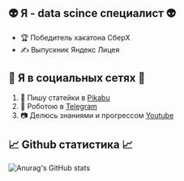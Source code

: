 ## 👽 Я - data scince специалист 👽

- 🏆 Победитель хакатона СберX
- ✍ Выпускник Яндекс Лицея

## 📱 Я в социальных сетях 📱
1. 📓 Пишу статейки в [Pikabu](https://pikabu.ru/@BalaganChick)
2. 🤖 Роботою в [Telegram](https://t.me/pyython)
3. 📷 Делюсь знаниями и прогрессом [Youtube](https://www.youtube.com/channel/UCpZmuuakVsoO2rUo0mWdLVw/featured)

## 📈 Github статистика 📈
![Anurag's GitHub stats](https://github-readme-stats.vercel.app/api?username=l-arkadiy-l&show_icons=true&theme=gruvbox)
